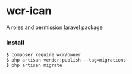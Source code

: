 # wcr-ican
A roles and permission laravel package

### Install
```
$ composer require wcr/owner
$ php artisan vendor:publish --tag=migrations
$ php artisan migrate
```
